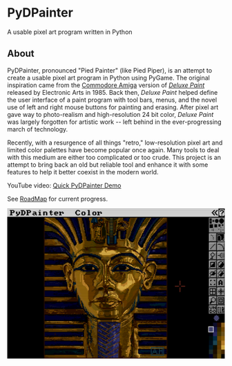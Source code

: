 # PyDPainter

A usable pixel art program written in Python

## About

PyDPainter, pronounced "Pied Painter" (like Pied Piper), is an attempt to create a usable pixel art program in Python using PyGame.
The original inspiration came from the [Commodore Amiga](https://en.wikipedia.org/wiki/Amiga)
version of [*Deluxe Paint*](https://en.wikipedia.org/wiki/Deluxe_Paint) released by Electronic Arts in 1985.
Back then, *Deluxe Paint* helped define the user interface of a paint program with tool bars, menus, and the
novel use of left and right mouse buttons for painting and erasing. After pixel art gave way to photo-realism and
high-resolution 24 bit color, *Deluxe Paint* was largely forgotten for artistic work -- left behind
in the ever-progressing march of technology.

Recently, with a resurgence of all things "retro," low-resolution pixel art and limited color palettes
have become popular once again. Many tools to deal with this medium are either too complicated
or too crude. This project is an attempt to bring back an old but reliable tool and
enhance it with some features to help it better coexist in the modern world.

YouTube video: [Quick PyDPainter Demo](https://youtu.be/GGfsSvbrb4o)

See [RoadMap](https://github.com/mriale/PyDPainter/wiki/RoadMap) for current progress.

![screenshot](pydpainter-screenshot.png)

